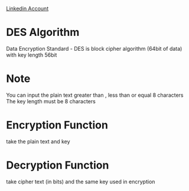 [Linkedin Account](https://www.linkedin.com/in/mohamed-ahmed-320a491b6/)

# DES Algorithm
Data Encryption Standard - DES is block cipher algorithm (64bit of data) with key length 56bit

# Note
You can input the plain text greater than , less than or equal 8 characters
The key length must be 8 characters

# Encryption Function
take the plain text and key

# Decryption Function
take cipher text (in bits) and the same key used in encryption
